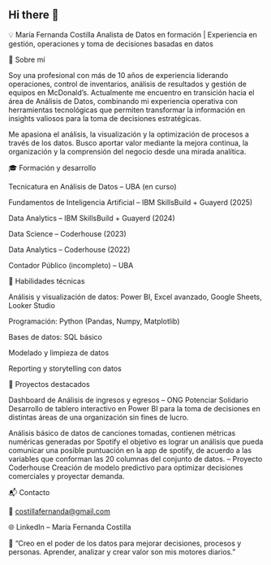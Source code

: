 ## Hi there 👋
💡 María Fernanda Costilla
Analista de Datos en formación | Experiencia en gestión, operaciones y toma de decisiones basadas en datos

👋 Sobre mí

Soy una profesional con más de 10 años de experiencia liderando operaciones, control de inventarios, análisis de resultados y gestión de equipos en McDonald’s.
Actualmente me encuentro en transición hacia el área de Análisis de Datos, combinando mi experiencia operativa con herramientas tecnológicas que permiten transformar la información en insights valiosos para la toma de decisiones estratégicas.

Me apasiona el análisis, la visualización y la optimización de procesos a través de los datos.
Busco aportar valor mediante la mejora continua, la organización y la comprensión del negocio desde una mirada analítica.

🎓 Formación y desarrollo

Tecnicatura en Análisis de Datos – UBA (en curso)

Fundamentos de Inteligencia Artificial – IBM SkillsBuild + Guayerd (2025)

Data Analytics – IBM SkillsBuild + Guayerd (2024)

Data Science – Coderhouse (2023)

Data Analytics – Coderhouse (2022)

Contador Público (incompleto) – UBA

🧠 Habilidades técnicas

Análisis y visualización de datos: Power BI, Excel avanzado, Google Sheets, Looker Studio

Programación: Python (Pandas, Numpy, Matplotlib)

Bases de datos: SQL básico

Modelado y limpieza de datos

Reporting y storytelling con datos

🚀 Proyectos destacados

Dashboard de Análisis de ingresos y egresos – ONG Potenciar Solidario
Desarrollo de tablero interactivo en Power BI para la toma de decisiones en distintas áreas de una organización sin fines de lucro.

Análisis básico de datos de canciones tomadas, contienen métricas numéricas generadas por Spotify
el objetivo es lograr un análisis que pueda comunicar una posible puntuación en la app de spotify, de acuerdo a las variables que conforman las 20 columnas del conjunto de datos.
– Proyecto Coderhouse
Creación de modelo predictivo para optimizar decisiones comerciales y proyectar demanda.


📬 Contacto

📧 costillafernanda@gmail.com

🌐 LinkedIn – María Fernanda Costilla

💬 “Creo en el poder de los datos para mejorar decisiones, procesos y personas. Aprender, analizar y crear valor son mis motores diarios.”
